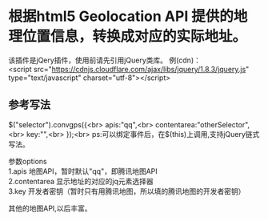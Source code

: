 # 根据html5 Geolocation API 提供的地理位置信息，转换成对应的实际地址。
该插件是jQery插件，使用前请先引用jQuery类库。
例(cdn)：<br>
\<script src="https://cdnjs.cloudflare.com/ajax/libs/jquery/1.8.3/jquery.js" type="text/javascript" charset="utf-8">\</script> <br>

参考写法<br>
------
$("selector").convgps({<br>
	apis:"qq",<br>
	contentarea:"otherSelector",<br>
	key:"",<br>
});<br>
ps:可以绑定事件后，在$(this)上调用,支持jQuery链式写法。<br>

参数options<br>
1.apis 地图API，暂时默认"qq"，即腾讯地图API<br>
2.contentarea 显示地址的对应的jq元素选择器<br>
3.key 开发者密钥（暂时只有用腾讯地图，所以填的腾讯地图的开发者密钥）<br>

其他的地图API,以后丰富。<br>
